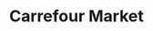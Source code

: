 ---
title: "Carrefour Market"
url: /madrid/carrefour-market-calle-del-conde-de-penalver/
shop: Supermarkt
---